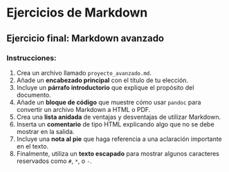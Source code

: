 
# Ejercicios de Markdown


## Ejercicio final: Markdown avanzado

### Instrucciones:

1. Crea un archivo llamado `proyecto_avanzado.md`.
2. Añade un **encabezado principal** con el título de tu elección.
3. Incluye un **párrafo introductorio** que explique el propósito del documento.
4. Añade un **bloque de código** que muestre cómo usar `pandoc` para convertir un archivo Markdown a HTML o PDF.
5. Crea una **lista anidada** de ventajas y desventajas de utilizar Markdown.
6. Inserta un **comentario** de tipo HTML explicando algo que no se debe mostrar en la salida.
7. Incluye una **nota al pie** que haga referencia a una aclaración importante en el texto.
8. Finalmente, utiliza un **texto escapado** para mostrar algunos caracteres reservados como `#`, `*`, o `-`.
